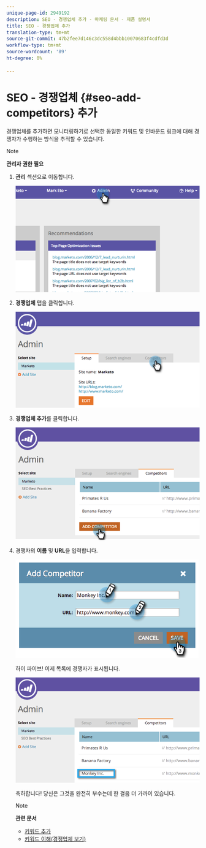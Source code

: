 ```yaml
---
unique-page-id: 2949192
description: SEO - 경쟁업체 추가 - 마케팅 문서 - 제품 설명서
title: SEO - 경쟁업체 추가
translation-type: tm+mt
source-git-commit: 47b2fee7d146c3dc558d4bbb10070683f4cdfd3d
workflow-type: tm+mt
source-wordcount: '89'
ht-degree: 0%

---
```



# SEO - 경쟁업체 {#seo-add-competitors} 추가

경쟁업체를 추가하면 모니터링하기로 선택한 동일한 키워드 및 인바운드 링크에 대해 경쟁자가 수행하는 방식을 추적할 수 있습니다.

>[!NOTE]
>
>**관리자 권한 필요**

1. **관리** 섹션으로 이동합니다.

   ![](assets/image2014-9-17-21-3a12-3a15.png)

1. **경쟁업체** 탭을 클릭합니다.

   ![](assets/image2014-9-17-21-3a12-3a31.png)

1. **경쟁업체 추가**&#x200B;를 클릭합니다.

   ![](assets/image2014-9-17-21-3a12-3a38.png)

1. 경쟁자의 **이름** 및 **URL**&#x200B;을 입력합니다.

   ![](assets/image2014-9-17-21-3a13-3a5.png)

   하이 파이브! 이제 목록에 경쟁자가 표시됩니다.

   ![](assets/image2014-9-17-21-3a13-3a14.png)

   축하합니다! 당신은 그것을 완전히 부수는데 한 걸음 더 가까이 있습니다.

   >[!NOTE]
   >
   >**관련 문서**
   >
   >    
   >    
   >    * [키워드 추가](../../../../product-docs/additional-apps/seo/keywords/seo-add-keywords.md)
   >    * [키워드 이해(경쟁업체 보기)](../../../../product-docs/additional-apps/seo/keywords/seo-understanding-keywords.md)


